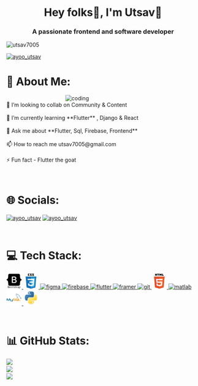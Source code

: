 <h1 align="center">Hey folks🙌, I'm Utsav💫</h1>
<h3 align="center">A passionate frontend and software developer</h3>

<p align="left"> <img src="https://komarev.com/ghpvc/?username=utsav7005&label=Profile%20Visitors&color=0e75b6&style=flat" alt="utsav7005" /> </p>


<p align="left"> <a href="https://twitter.com/ayoo_utsav" target="blank"><img src="https://img.shields.io/twitter/follow/ayoo_utsav?logo=twitter&style=for-the-badge" alt="ayoo_utsav" /></a> </p>

# 💫 About Me:
<img align="right" alt="coding" width="350" src="https://i.pinimg.com/originals/e4/26/70/e426702edf874b181aced1e2fa5c6cde.gif">
<br>👯 I’m looking to collab on Community & Content<br><br>🌱 I’m currently learning **Flutter** , Django & React<br><br>💬 Ask me about **Flutter, Sql, Firebase, Frontend**<br><br>📫 How to reach me utsav7005@gmail.com<br><br>⚡ Fun fact - Flutter the goat<br><br><br>

# 🌐 Socials:
<p align="left">
<a href="https://twitter.com/ayoo_utsav" target="blank"><img align="center" src="https://raw.githubusercontent.com/rahuldkjain/github-profile-readme-generator/master/src/images/icons/Social/twitter.svg" alt="ayoo_utsav" height="30" width="40" /></a>
<a href="https://instagram.com/ayoo_utsav" target="blank"><img align="center" src="https://raw.githubusercontent.com/rahuldkjain/github-profile-readme-generator/master/src/images/icons/Social/instagram.svg" alt="ayoo_utsav" height="30" width="40" /></a>
</p><br>

# 💻 Tech Stack:
<p align="left"> <a href="https://getbootstrap.com" target="_blank" rel="noreferrer"> <img src="https://raw.githubusercontent.com/devicons/devicon/master/icons/bootstrap/bootstrap-plain-wordmark.svg" alt="bootstrap" width="40" height="40"/> </a> <a href="https://www.w3schools.com/css/" target="_blank" rel="noreferrer"> <img src="https://raw.githubusercontent.com/devicons/devicon/master/icons/css3/css3-original-wordmark.svg" alt="css3" width="40" height="40"/> </a> <a href="https://www.figma.com/" target="_blank" rel="noreferrer"> <img src="https://www.vectorlogo.zone/logos/figma/figma-icon.svg" alt="figma" width="40" height="40"/> </a> <a href="https://firebase.google.com/" target="_blank" rel="noreferrer"> <img src="https://www.vectorlogo.zone/logos/firebase/firebase-icon.svg" alt="firebase" width="40" height="40"/> </a> <a href="https://flutter.dev" target="_blank" rel="noreferrer"> <img src="https://www.vectorlogo.zone/logos/flutterio/flutterio-icon.svg" alt="flutter" width="40" height="40"/> </a> <a href="https://www.framer.com/" target="_blank" rel="noreferrer"> <img src="https://www.vectorlogo.zone/logos/framer/framer-icon.svg" alt="framer" width="40" height="40"/> </a> <a href="https://git-scm.com/" target="_blank" rel="noreferrer"> <img src="https://www.vectorlogo.zone/logos/git-scm/git-scm-icon.svg" alt="git" width="40" height="40"/> </a> <a href="https://www.w3.org/html/" target="_blank" rel="noreferrer"> <img src="https://raw.githubusercontent.com/devicons/devicon/master/icons/html5/html5-original-wordmark.svg" alt="html5" width="40" height="40"/> </a> <a href="https://www.mathworks.com/" target="_blank" rel="noreferrer"> <img src="https://upload.wikimedia.org/wikipedia/commons/2/21/Matlab_Logo.png" alt="matlab" width="40" height="40"/> </a> <a href="https://www.mysql.com/" target="_blank" rel="noreferrer"> <img src="https://raw.githubusercontent.com/devicons/devicon/master/icons/mysql/mysql-original-wordmark.svg" alt="mysql" width="40" height="40"/> </a> <a href="https://www.python.org" target="_blank" rel="noreferrer"> <img src="https://raw.githubusercontent.com/devicons/devicon/master/icons/python/python-original.svg" alt="python" width="40" height="40"/> </a> </p><br>

# 📊 GitHub Stats:
![](https://github-readme-stats.vercel.app/api?username=utsav7005&theme=radical&hide_border=false&include_all_commits=true&count_private=true)<br/>
![](https://github-readme-streak-stats.herokuapp.com/?user=utsav7005&theme=radical&hide_border=false)<br/>
![](https://github-readme-stats.vercel.app/api/top-langs/?username=utsav7005&theme=radical&hide_border=false&include_all_commits=true&count_private=true&layout=compact)

